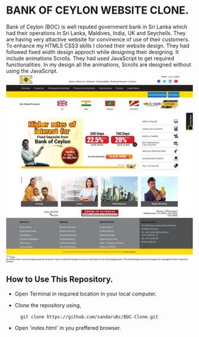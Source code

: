 # BANK OF CEYLON WEBSITE CLONE.

Bank of Ceylon (BOC) is well reputed government bank in Sri Lanka which had their operations in Sri Lanka, Maldives, India, UK and Seychells.
They are having very attactive website for convinence of use of their customers.
To enhance my HTML5 CSS3 skills I cloned their website design.
They had followed fixed width design approch while designing their designing.
It include animations Scrolls. They had used JavaScript to get required functionalities. In my design all the animations, Scrolls are designed without using the JavaScript.
![image](image/Screenshot-Bank-of-Ceylon.png "Title")

## How to Use This Repository.

- Open Terminal in required location in your local computer.
- Clone the repository using,
        
        git clone https://github.com/sandarubc/BOC-Clone.git


- Open 'index.html' in you preffered browser.
